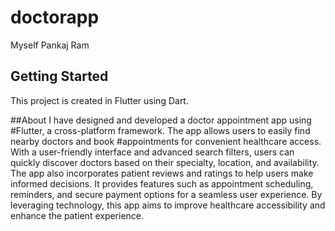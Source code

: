 # doctorapp

Myself Pankaj Ram

## Getting Started

This project is created in Flutter using Dart.

##About
I have designed and developed a doctor appointment app using #Flutter, a cross-platform framework. The app allows users to easily find nearby doctors and book #appointments for convenient healthcare access. With a user-friendly interface and advanced search filters, users can quickly discover doctors based on their specialty, location, and availability. The app also incorporates patient reviews and ratings to help users make informed decisions. It provides features such as appointment scheduling, reminders, and secure payment options for a seamless user experience. By leveraging technology, this app aims to improve healthcare accessibility and enhance the patient experience.
